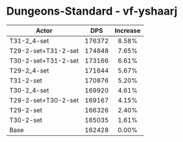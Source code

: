 # Dungeons-Standard - vf-yshaarj
| Actor | DPS | Increase |
|---|:---:|:---:|
|T31-2_4-set|176372|8.58%|
|T29-2-set+T31-2-set|174848|7.65%|
|T30-2-set+T31-2-set|173166|6.61%|
|T29-2_4-set|171644|5.67%|
|T31-2-set|170876|5.20%|
|T30-2_4-set|169920|4.61%|
|T29-2-set+T30-2-set|169167|4.15%|
|T29-2-set|166326|2.40%|
|T30-2-set|165035|1.61%|
|Base|162428|0.00%|
